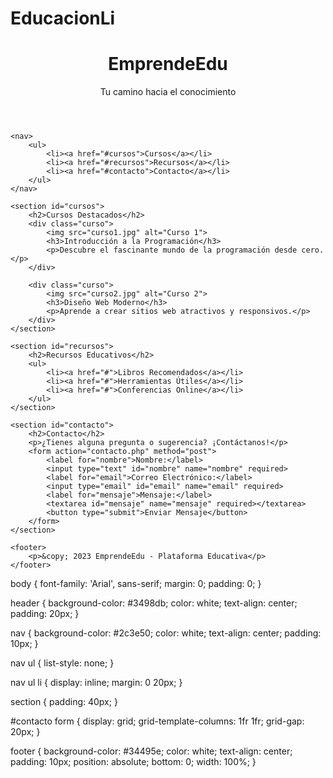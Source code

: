 # EducacionLi
<!DOCTYPE html>
<html lang="es">
<head>
    <meta charset="UTF-8">
    <meta name="viewport" content="width=device-width, initial-scale=1.0">
    <link rel="stylesheet" href="styles.css">
    <title>EmprendeEdu - Plataforma Educativa</title>
</head>
<body>
    <header>
        <h1>EmprendeEdu</h1>
        <p>Tu camino hacia el conocimiento</p>
    </header>

    <nav>
        <ul>
            <li><a href="#cursos">Cursos</a></li>
            <li><a href="#recursos">Recursos</a></li>
            <li><a href="#contacto">Contacto</a></li>
        </ul>
    </nav>

    <section id="cursos">
        <h2>Cursos Destacados</h2>
        <div class="curso">
            <img src="curso1.jpg" alt="Curso 1">
            <h3>Introducción a la Programación</h3>
            <p>Descubre el fascinante mundo de la programación desde cero.</p>
        </div>

        <div class="curso">
            <img src="curso2.jpg" alt="Curso 2">
            <h3>Diseño Web Moderno</h3>
            <p>Aprende a crear sitios web atractivos y responsivos.</p>
        </div>
    </section>

    <section id="recursos">
        <h2>Recursos Educativos</h2>
        <ul>
            <li><a href="#">Libros Recomendados</a></li>
            <li><a href="#">Herramientas Útiles</a></li>
            <li><a href="#">Conferencias Online</a></li>
        </ul>
    </section>

    <section id="contacto">
        <h2>Contacto</h2>
        <p>¿Tienes alguna pregunta o sugerencia? ¡Contáctanos!</p>
        <form action="contacto.php" method="post">
            <label for="nombre">Nombre:</label>
            <input type="text" id="nombre" name="nombre" required>
            <label for="email">Correo Electrónico:</label>
            <input type="email" id="email" name="email" required>
            <label for="mensaje">Mensaje:</label>
            <textarea id="mensaje" name="mensaje" required></textarea>
            <button type="submit">Enviar Mensaje</button>
        </form>
    </section>

    <footer>
        <p>&copy; 2023 EmprendeEdu - Plataforma Educativa</p>
    </footer>
</body>
</html>
body {
    font-family: 'Arial', sans-serif;
    margin: 0;
    padding: 0;
}

header {
    background-color: #3498db;
    color: white;
    text-align: center;
    padding: 20px;
}

nav {
    background-color: #2c3e50;
    color: white;
    text-align: center;
    padding: 10px;
}

nav ul {
    list-style: none;
}

nav ul li {
    display: inline;
    margin: 0 20px;
}

section {
    padding: 40px;
}

#contacto form {
    display: grid;
    grid-template-columns: 1fr 1fr;
    grid-gap: 20px;
}

footer {
    background-color: #34495e;
    color: white;
    text-align: center;
    padding: 10px;
    position: absolute;
    bottom: 0;
    width: 100%;
}
